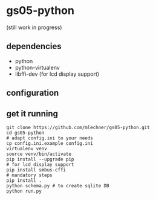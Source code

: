 # gs05-python
(still work in progress)

## dependencies
* python
* python-virtualenv
* libffi-dev (for lcd display support)

## configuration



## get it running

    git clone https://github.com/mlechner/gs05-python.git
    cd gs05-python
    # adapt config.ini to your needs
    cp config.ini.example config.ini
    virtualenv venv
    source venv/bin/activate
    pip install --upgrade pip
    # for lcd display support
    pip install smbus-cffi
    # mandatory steps
    pip install .
    python schema.py # to create sqlite DB
    python run.py
